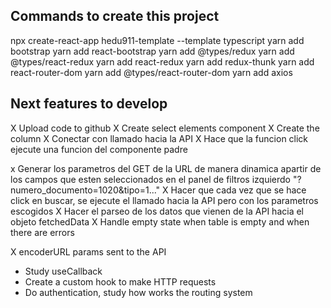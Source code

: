 ## Commands to create this project

npx create-react-app hedu911-template --template typescript
yarn add bootstrap
yarn add react-bootstrap
yarn add @types/redux
yarn add @types/react-redux
yarn add react-redux
yarn add redux-thunk
yarn add react-router-dom
yarn add @types/react-router-dom
yarn add axios

## Next features to develop

X Upload code to github
X Create select elements component
X Create the column
X Conectar con llamado hacia la API
X Hace que la funcion click ejecute una funcion del componente padre

x Generar los parametros del GET de la URL de manera dinamica apartir de
los campos que esten seleccionados en el panel de filtros izquierdo "?numero_documento=1020&tipo=1..."
X Hacer que cada vez que se hace click en buscar, se ejecute el llamado hacia la API pero con los parametros escogidos
X Hacer el parseo de los datos que vienen de la API hacia el objeto fetchedData
X Handle empty state when table is empty and when there are errors

X encoderURL params sent to the API

- Study useCallback
- Create a custom hook to make HTTP requests
- Do authentication, study how works the routing system
